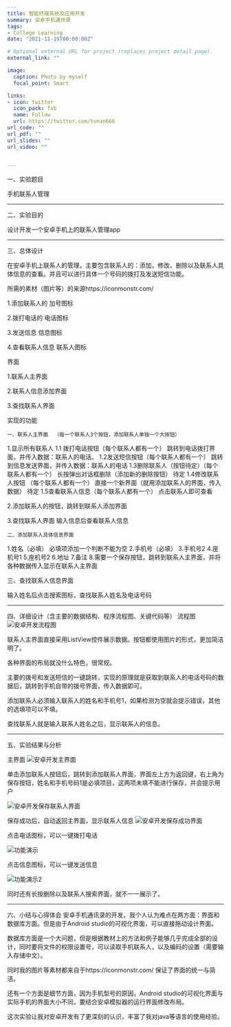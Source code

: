 ```yaml
---
title: 智能终端系统及应用开发
summary: 安卓手机通讯录
tags:
- College Learning
date: "2021-11-19T00:00:00Z"

# Optional external URL for project (replaces project detail page).
external_link: ""

image:
  caption: Photo by myself
  focal_point: Smart

links:
- icon: twitter
  icon_pack: fab
  name: Follow
  url: https://twitter.com/tunan666
url_code: ""
url_pdf: ""
url_slides: ""
url_video: ""


---
```

一、实验题目

手机联系人管理

---
二、实验目的

设计开发一个安卓手机上的联系人管理app

---
三、总体设计

在安卓手机上联系人的管理，主要包含联系人的：添加，修改，删除以及联系人具体信息的查看。并且可以进行具体一个号码的拨打及发送短信功能。

所需的素材（图片等）的来源https://iconmonstr.com/

1.添加联系人的       加号图标

2.拨打电话的         电话图标

3.发送信息           信息图标

4.查看联系人信息     联系人图标   

界面

1.联系人主界面

2.联系人信息添加界面

3.查找联系人界面

实现的功能

	一、联系人主界面  （每一个联系人3个按钮，添加联系人单独一个大按钮）
  
1.显示所有联系人
    1.1 拨打电话按钮（每个联系人都有一个）
	跳转到电话拨打界面，并传入数据：联系人的电话。
    1.2发送短信按钮（每个联系人都有一个）
	跳转到信息发送界面，并传入数据：联系人的电话
    1.3删除联系人（按钮待定）（每个联系人都有一个）
	长按弹出对话框删除（添加新的删除按钮）                                 待定
    1.4修改联系人按钮 （每个联系人都有一个）
	直接一个新界面（就用添加联系人的界面，传入数据）                待定
    1.5查看联系人信息（每个联系人都有一个）
	 点击联系人即可查看
   
2.添加联系人的按钮，跳转到联系人添加界面

3.查找联系人界面 输入信息后查看联系人信息

	二、添加联系人具体信息界面
  
1.姓名（必填）   必填项添加一个判断不能为空
2.手机号（必填）
3.手机号2
4.座机号1
5.座机号2
6.地址
7.备注
8.需要一个保存按钮，跳转到联系人主界面，并将各种数据传入显示在联系人主界面

三、查找联系人信息界面

输入姓名后点击搜索图标，查找联系人姓名及电话号码

---
四、详细设计（含主要的数据结构、程序流程图、关键代码等）
流程图
![安卓开发流程图](https://user-images.githubusercontent.com/56355246/156092076-61690777-4aec-4db5-98ed-88523679897c.png)

联系人主界面直接采用ListView控件展示数据。按钮都使用图片的形式，更加简洁明了。

各种界面的布局就没什么特色，很常规。

主要的拨号和发送短信的一键跳转，实现的原理就是获取到联系人的电话号码的数据后，跳转到手机自带的拨号界面，传入数据即可。

添加联系人必须输入联系人的姓名和手机号1，如果检测为空就会提示错误，其他的选填项可以不填。

查找联系人就是输入联系人姓名之后，显示联系人的信息。

---
五、实验结果与分析

主界面
![安卓开发主界面](https://user-images.githubusercontent.com/56355246/156092457-b7445c85-06d3-4319-8640-3902b800d4e7.png)

单击添加联系人按钮后，跳转到添加联系人界面，界面左上方为返回键，右上角为保存按钮，姓名和手机号码1是必填项目，这两项未填不能进行保存，并会提示用户

![安卓开发保存联系人界面](https://user-images.githubusercontent.com/56355246/156092543-be28f75d-992b-4ac6-ad2a-f3ccfeff9020.png)

保存成功后，自动返回主界面，显示联系人信息
![安卓开发保存成功界面](https://user-images.githubusercontent.com/56355246/156092567-0c9f30f9-8f07-42aa-91b1-901cd498c1a1.png)

点击电话图标，可以一键拨打电话

![功能演示](https://user-images.githubusercontent.com/56355246/156092639-8d26513d-59f6-4da3-af3a-181f1c7d6d31.png)

点击信息图标，可以一键发送信息

![功能演示2](https://user-images.githubusercontent.com/56355246/156092714-3877bfa9-ebc9-4052-9846-e60d6b330ad6.png)

同时还有长按删除以及联系人搜索界面，就不一一展示了。

---
六、小结与心得体会
安卓手机通讯录的开发，我个人认为难点在两方面：界面和数据库方面。但是由于Android studio的可视化界面，可以直接拖动设计界面。

数据库方面是一个大问题，但是根据教材上的方法和例子能够几乎完成全部的设计，同时要将文件的权限设置号，可以读取手机联系人，以及编码的设置（需要输入存储中文）。

同时我的图片等素材都来自于https://iconmonstr.com/ 保证了界面的统一与简洁。

还有一个方面是细节方面，因为手机型号的原因，Android studio的可视化界面与实际手机的界面大小不同，要结合安卓模拟器的运行界面修改布局。

这次实验让我对安卓开发有了更深刻的认识，丰富了我对java等语言的使用经验。
